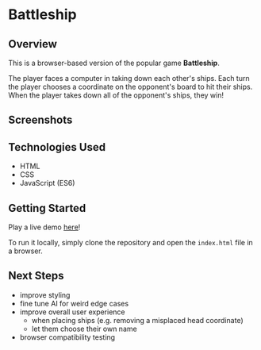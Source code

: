 # Battleship

## Overview
This is a browser-based version of the popular game __Battleship__.

The player faces a computer in taking down each other's ships. Each turn the player chooses a coordinate on the opponent's board to hit their ships. When the player takes down all of the opponent's ships, they win!

## Screenshots

## Technologies Used
- HTML
- CSS
- JavaScript (ES6)

## Getting Started
Play a live demo [here](https://battleship-o3nnw7m3q.now.sh/)!

To run it locally, simply clone the repository and open the `index.html` file in a browser.

## Next Steps
- improve styling
- fine tune AI for weird edge cases
- improve overall user experience
  - when placing ships (e.g. removing a misplaced head coordinate)
  - let them choose their own name
- browser compatibility testing
